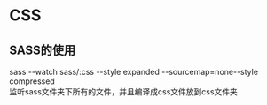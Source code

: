 # CSS

SASS的使用
-------
sass --watch sass/:css --style expanded --sourcemap=none--style compressed<br>
监听sass文件夹下所有的文件，并且编译成css文件放到css文件夹
